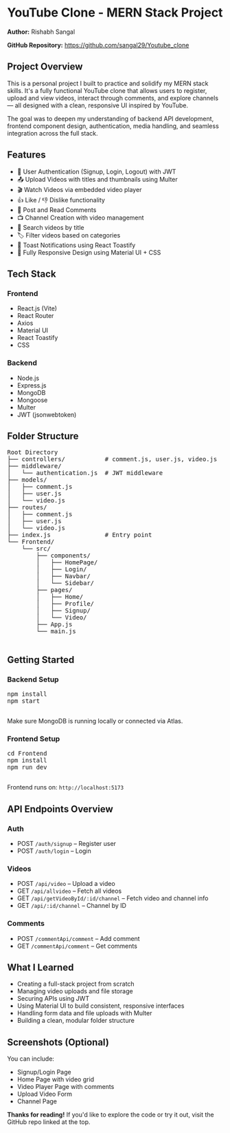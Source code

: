 <!DOCTYPE html>
<html lang="en">
<head>
  <meta charset="UTF-8" />
  <meta name="viewport" content="width=device-width, initial-scale=1.0"/>
  <title>YouTube Clone - MERN Stack Project</title>
 
</head>
<body>

  <h1>YouTube Clone - MERN Stack Project</h1>

  <p><strong>Author:</strong> Rishabh Sangal</p>
  <p><strong>GitHub Repository:</strong> 
    <a href="https://github.com/sangal29/Youtube_clone" target="_blank">https://github.com/sangal29/Youtube_clone</a>
  </p>

  <h2>Project Overview</h2>
  <p>This is a personal project I built to practice and solidify my MERN stack skills. It's a fully functional YouTube clone that allows users to register, upload and view videos, interact through comments, and explore channels — all designed with a clean, responsive UI inspired by YouTube.</p>
  <p>The goal was to deepen my understanding of backend API development, frontend component design, authentication, media handling, and seamless integration across the full stack.</p>

  <h2>Features</h2>
  <ul>
    <li>🔐 User Authentication (Signup, Login, Logout) with JWT</li>
    <li>📤 Upload Videos with titles and thumbnails using Multer</li>
    <li>🎬 Watch Videos via embedded video player</li>
    <li>👍 Like / 👎 Dislike functionality</li>
    <li>💬 Post and Read Comments</li>
    <li>📺 Channel Creation with video management</li>
    <li>🔎 Search videos by title</li>
    <li>🏷️ Filter videos based on categories</li>
    <li>🔔 Toast Notifications using React Toastify</li>
    <li>📱 Fully Responsive Design using Material UI + CSS</li>
  </ul>

  <h2>Tech Stack</h2>

  <h3>Frontend</h3>
  <ul>
    <li>React.js (Vite)</li>
    <li>React Router</li>
    <li>Axios</li>
    <li>Material UI</li>
    <li>React Toastify</li>
    <li>CSS</li>
  </ul>

  <h3>Backend</h3>
  <ul>
    <li>Node.js</li>
    <li>Express.js</li>
    <li>MongoDB</li>
    <li>Mongoose</li>
    <li>Multer</li>
    <li>JWT (jsonwebtoken)</li>
  </ul>

  <h2>Folder Structure</h2>
  <pre>
Root Directory
├── controllers/           # comment.js, user.js, video.js
├── middleware/
│   └── authentication.js  # JWT middleware
├── models/
│   ├── comment.js
│   ├── user.js
│   └── video.js
├── routes/
│   ├── comment.js
│   ├── user.js
│   └── video.js
├── index.js               # Entry point
└── Frontend/
    └── src/
        ├── components/
        │   ├── HomePage/
        │   ├── Login/
        │   ├── Navbar/
        │   └── Sidebar/
        ├── pages/
        │   ├── Home/
        │   ├── Profile/
        │   ├── Signup/
        │   └── Video/
        ├── App.js
        └── main.js
  </pre>

  <h2>Getting Started</h2>

  <h3>Backend Setup</h3>
  <pre>
npm install
npm start
  </pre>
  <p>Make sure MongoDB is running locally or connected via Atlas.</p>

  <h3>Frontend Setup</h3>
  <pre>
cd Frontend
npm install
npm run dev
  </pre>
  <p>Frontend runs on: <code>http://localhost:5173</code></p>

  <h2>API Endpoints Overview</h2>

  <h3>Auth</h3>
  <ul>
    <li>POST <code>/auth/signup</code> – Register user</li>
    <li>POST <code>/auth/login</code> – Login</li>
  </ul>

  <h3>Videos</h3>
  <ul>
    <li>POST <code>/api/video</code> – Upload a video</li>
    <li>GET <code>/api/allvideo</code> – Fetch all videos</li>
    <li>GET <code>/api/getVideoById/:id/channel</code> – Fetch video and channel info</li>
    <li>GET <code>/api/:id/channel</code> – Channel by ID</li>
  </ul>

  <h3>Comments</h3>
  <ul>
    <li>POST <code>/commentApi/comment</code> – Add comment</li>
    <li>GET <code>/commentApi/comment</code> – Get comments</li>
  </ul>

  <h2>What I Learned</h2>
  <ul>
    <li>Creating a full-stack project from scratch</li>
    <li>Managing video uploads and file storage</li>
    <li>Securing APIs using JWT</li>
    <li>Using Material UI to build consistent, responsive interfaces</li>
    <li>Handling form data and file uploads with Multer</li>
    <li>Building a clean, modular folder structure</li>
  </ul>

  <h2>Screenshots (Optional)</h2>
  <p>You can include:</p>
  <ul>
    <li>Signup/Login Page</li>
    <li>Home Page with video grid</li>
    <li>Video Player Page with comments</li>
    <li>Upload Video Form</li>
    <li>Channel Page</li>
  </ul>

  <p><strong>Thanks for reading!</strong> If you'd like to explore the code or try it out, visit the GitHub repo linked at the top.</p>

</body>
</html>
